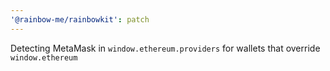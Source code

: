 ```yaml
---
'@rainbow-me/rainbowkit': patch
---
```


Detecting MetaMask in `window.ethereum.providers` for wallets that override `window.ethereum`
